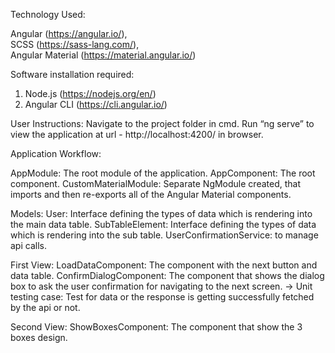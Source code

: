 Technology Used:

Angular (https://angular.io/), <br />
SCSS (https://sass-lang.com/), <br />
Angular Material (https://material.angular.io/) <br />

Software installation required:
1.	Node.js (https://nodejs.org/en/)
2.	Angular CLI (https://cli.angular.io/)

User Instructions:
Navigate to the project folder in cmd.
Run “ng serve” to view the application at url - http://localhost:4200/ in browser.

Application Workflow:

AppModule: The root module of the application.
AppComponent: The root component.
CustomMaterialModule: Separate NgModule created, that imports and then re-exports all of the Angular Material components.

Models:
User: Interface defining the types of data which is rendering into the main data table.
SubTableElement: Interface defining the types of data which is rendering into the sub table.
UserConfirmationService: to manage api calls.

First View: 
LoadDataComponent: The component with the next button and data table.
ConfirmDialogComponent: The component that shows the dialog box to ask the user confirmation for navigating  to the next screen.
  -> Unit testing case: Test for data or the response is getting successfully fetched by the api or not. 

Second View:
ShowBoxesComponent: The component that show the 3 boxes design. 
 




 


 

